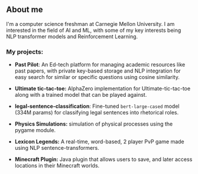 ## About me 

I'm a computer science freshman at Carnegie Mellon University. I am interested in the field of AI and ML, with some of my key interests being NLP transformer models and Reinforcement Learning.

### My projects:

  - **Past Pilot**: An Ed-tech platform for managing academic resources like past papers, with private key-based storage and NLP integration for easy search for similar or specific questions using cosine similarity.
  
  - **Ultimate tic-tac-toe:** AlphaZero implementation for Ultimate-tic-tac-toe along with a trained model that can be played against.

  - **legal-sentence-classification**: Fine-tuned `bert-large-cased` model (334M params) for classifying legal sentences into rhetorical roles.
  
  - **Physics Simulations:** simulation of physical processes using the pygame module.
  
  - **Lexicon Legends:** A real-time, word-based, 2 player PvP game made using NLP sentence-transformers.
  
  - **Minecraft Plugin:** Java plugin that allows users to save, and later access locations in their Minecraft worlds.
